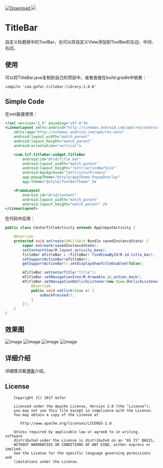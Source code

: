 [ ![Download](https://api.bintray.com/packages/gofar/maven/TitleBar/images/download.svg) ](https://bintray.com/gofar/maven/TitleBar/_latestVersion) [![](https://img.shields.io/badge/license-Apache%202-brightgreen.svg)](https://www.apache.org/licenses/LICENSE-2.0)

# TitleBar
自定义标题居中的ToolBar，也可以将自定义View添加到ToolBar的左边、中间、右边。

## 使用
可以将TitleBar.java复制到自己的项目中，或者直接在build.gradle中依赖：
```
compile 'com.gofar.titlebar:library:1.0.0'
```

## Simple Code

在xml直接使用：
```xml
<?xml version="1.0" encoding="utf-8"?>
<LinearLayout xmlns:android="http://schemas.android.com/apk/res/android"
    xmlns:app="http://schemas.android.com/apk/res-auto"
    android:layout_width="match_parent"
    android:layout_height="match_parent"
    android:orientation="vertical">

    <com.lcf.titlebar.widget.TitleBar
        android:id="@+id/title_bar"
        android:layout_width="match_parent"
        android:layout_height="?attr/actionBarSize"
        android:background="?attr/colorPrimary"
        app:popupTheme="@style/AppTheme.PopupOverlay"
        app:theme="@style/ToolBarTheme" />

    <FrameLayout
        android:id="@+id/content"
        android:layout_width="match_parent"
        android:layout_height="match_parent" />
</LinearLayout>
```

在代码中应用：
```java
public class CenterTitleActivity extends AppCompatActivity {

    @Override
    protected void onCreate(@Nullable Bundle savedInstanceState) {
        super.onCreate(savedInstanceState);
        setContentView(R.layout.activity_base);
        TitleBar mTitleBar = (TitleBar) findViewById(R.id.title_bar);
        setSupportActionBar(mTitleBar);
        getSupportActionBar().setDisplayShowTitleEnabled(false);

        mTitleBar.setCenterTitle("Title");
        mTitleBar.setNavigationIcon(R.drawable.ic_action_back);
        mTitleBar.setNavigationOnClickListener(new View.OnClickListener() {
            @Override
            public void onClick(View v) {
                onBackPressed();
            }
        });
    }
}
```
## 效果图

![image](https://github.com/Gofar/TitleBar/blob/master/screenshots/device-2017-05-12-154136.png)
![image](https://github.com/Gofar/TitleBar/blob/master/screenshots/device-2017-05-12-161217.png)
![image](https://github.com/Gofar/TitleBar/blob/master/screenshots/device-2017-05-12-161249.png)
![image](https://github.com/Gofar/TitleBar/blob/master/screenshots/device-2017-05-12-161311.png)

## 详细介绍
详细情况看[博客](https://gofar.github.io/2017/08/09/Title-centered-ToolBar/)介绍。
## License
```
    Copyright (C) 2017 Gofar

    Licensed under the Apache License, Version 2.0 (the "License");
    you may not use this file except in compliance with the License.
    You may obtain a copy of the License at

       http://www.apache.org/licenses/LICENSE-2.0

    Unless required by applicable law or agreed to in writing, software
    distributed under the License is distributed on an "AS IS" BASIS,
    WITHOUT WARRANTIES OR CONDITIONS OF ANY KIND, either express or implied.
    See the License for the specific language governing permissions and
    limitations under the License.
```
